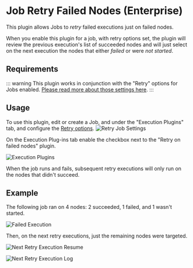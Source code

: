 # Job Retry Failed Nodes (Enterprise)

This plugin allows Jobs to *retry* failed executions just on failed nodes.

When you enable this plugin for a job, with retry options set, the plugin will review the previous execution's list of succeeded nodes and will just select on the next execution the nodes that either *failed* or were *not started*.

## Requirements

::: warning
This plugin works in conjunction with the "Retry" options for Jobs enabled.  [Please read more about those settings here](https://docs.rundeck.com/docs/manual/creating-jobs.html#retry).
:::



## Usage

To use this plugin, edit or create a Job, and under the "Execution Plugins" tab,  and configure the [Retry options](https://docs.rundeck.com/docs/manual/creating-jobs.html#retry).
![Retry Job Settings](~@assets/img/retry-failed-jobs-retry.png)

On the Execution Plug-ins tab enable the checkbox next to the "Retry on failed nodes" plugin.

![Execution Plugins](~@assets/img/retry-failed-jobs-conf.png)

When the job runs and fails, subsequent retry executions will only run on the nodes that didn't succeed.

## Example
The following job ran on 4 nodes: 2 succeeded, 1 failed, and 1 wasn't started.

![Failed Execution](~@assets/img/retry-failed-jobs-execution-failed.png)

Then, on the next retry executions, just the remaining nodes were targeted.

![Next Retry Execution Resume](~@assets/img/retry-failed-jobs-execution-succeed-resume.png)

![Next Retry Execution Log](~@assets/img/retry-failed-jobs-execution-succeed-log.png)
